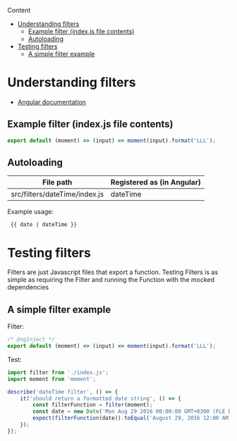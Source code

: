 <!-- START doctoc generated TOC please keep comment here to allow auto update -->
<!-- DON'T EDIT THIS SECTION, INSTEAD RE-RUN doctoc TO UPDATE -->
Content

- [Understanding filters](#understanding-filters)
  - [Example filter (index.js file contents)](#example-filter-indexjs-file-contents)
  - [Autoloading](#autoloading)
- [Testing filters](#testing-filters)
  - [A simple filter example](#a-simple-filter-example)

<!-- END doctoc generated TOC please keep comment here to allow auto update -->

# Understanding filters

* [Angular documentation](https://docs.angularjs.org/guide/filter)

## Example filter (index.js file contents)

```javascript
export default (moment) => (input) => moment(input).format('LLL');
```

## Autoloading

|File path|Registered as (in Angular)|
|---|---|
|src/filters/dateTime/index.js|dateTime|

Example usage:

```
 {{ date | dateTime }}
 ```

# Testing filters

Filters are just Javascript files that export a function.
Testing Filters is as simple as requiring the Filter and running the Function with the mocked dependencies

## A simple filter example

Filter:

```javascript
/* @ngInject */
export default (moment) => (input) => moment(input).format('LLL');
```

Test:

```javascript
import filter from './index.js';
import moment from 'moment';

describe('dateTime filter', () => {
    it('should return a formatted date string', () => {
        const filterFunction = filter(moment);
        const date = new Date('Mon Aug 29 2016 00:00:00 GMT+0300 (FLE Daylight Time)');
        expect(filterFunction(date)).toEqual('August 29, 2016 12:00 AM');
    });
});
```
